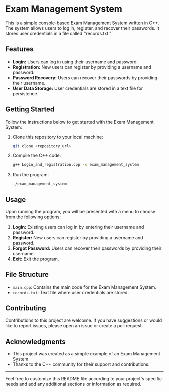 # Exam Management System

This is a simple console-based Exam Management System written in C++. The system allows users to log in, register, and recover their passwords. It stores user credentials in a file called "records.txt."

## Features

- **Login:** Users can log in using their username and password.
- **Registration:** New users can register by providing a username and password.
- **Password Recovery:** Users can recover their passwords by providing their username.
- **User Data Storage:** User credentials are stored in a text file for persistence.

## Getting Started

Follow the instructions below to get started with the Exam Management System:

1. Clone this repository to your local machine:

   ```bash
   git clone <repository_url>
   ```

2. Compile the C++ code:

   ```bash
   g++ Login_and_registration.cpp -o exam_management_system
   ```

3. Run the program:

   ```bash
   ./exam_management_system
   ```

## Usage

Upon running the program, you will be presented with a menu to choose from the following options:

1. **Login:** Existing users can log in by entering their username and password.
2. **Register:** New users can register by providing a username and password.
3. **Forgot Password:** Users can recover their passwords by providing their username.
4. **Exit:** Exit the program.

## File Structure

- `main.cpp`: Contains the main code for the Exam Management System.
- `records.txt`: Text file where user credentials are stored.

## Contributing

Contributions to this project are welcome. If you have suggestions or would like to report issues, please open an issue or create a pull request.

## Acknowledgments

- This project was created as a simple example of an Exam Management System.
- Thanks to the C++ community for their support and contributions.

---

Feel free to customize this README file according to your project's specific needs and add any additional sections or information as required.
